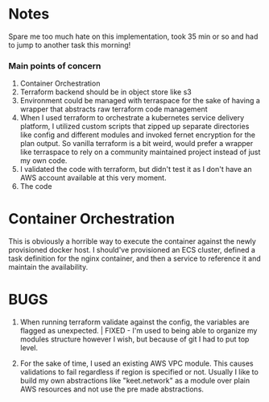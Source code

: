 # Notes
Spare me too much hate on this implementation, took 35 min or so and had to jump to another task this morning!

### Main points of concern
1. Container Orchestration
1. Terraform backend should be in object store like s3
1. Environment could be managed with terraspace for the sake of having a wrapper that abstracts raw terraform code management
1. When I used terraform to orchestrate a kubernetes service delivery platform, I utilized custom scripts that zipped up separate directories like config and different modules and invoked fernet encryption for the plan output. So vanilla terraform is a bit weird, would prefer a wrapper like terraspace to rely on a community maintained project instead of just my own code.
1. I validated the code with terraform, but didn't test it as I don't have an AWS account available at this very moment.
1. The code

# Container Orchestration
This is obviously a horrible way to execute the container against the newly provisioned docker host. I should've provisioned an ECS cluster, defined a task definition for the nginx container, and then a service to reference it and maintain the availability.

# BUGS
1. When running terraform validate against the config, the variables are flagged as unexpected. | FIXED - I'm used to being able to organize my modules structure however I wish, but because of git I had to put top level.

2. For the sake of time, I used an existing AWS VPC module. This causes validations to fail regardless if region is specified or not. Usually I like to build my own abstractions like "keet.network" as a module over plain AWS resources and not use the pre made abstractions.